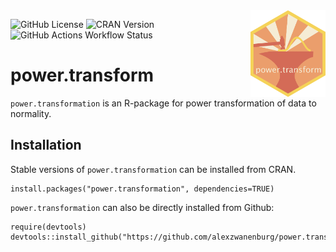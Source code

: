 <img src="icon/hexicon.svg" align="right" width="120"/>

![GitHub License](https://img.shields.io/github/license/oncoray/power.transform)
![CRAN Version](https://img.shields.io/cran/v/power.transform)
![GitHub Actions Workflow Status](https://img.shields.io/github/actions/workflow/status/oncoray/power.transform/auto-test-package_time_trigger.yml)

# power.transform 

`power.transformation` is an R-package for power transformation of data to
normality.

## Installation

Stable versions of `power.transformation` can be installed from CRAN.

    install.packages("power.transformation", dependencies=TRUE)

`power.transformation` can also be directly installed from Github:

    require(devtools)
    devtools::install_github("https://github.com/alexzwanenburg/power.transform")


